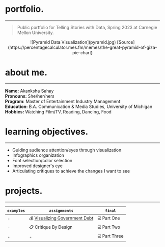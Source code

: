 # portfolio.
---
> Public portfolio for Telling Stories with Data, Spring 2023 at Carnegie Mellon University.   

<center>![Pyramid Data Visualization](pyramid.jpg)  
[Source](https://percentagecalculator.mes.fm/memes/the-great-pyramid-of-giza-pie-chart)</center>  

# about me.
---
**Name:** Akanksha Sahay  
**Pronouns:** She/her/hers  
**Program:** Master of Entertainment Industry Management   
**Education:** B.A. Communication & Media Studies, University of Michigan  
**Hobbies:** Watching Film/TV, Reading, Dancing, Food  

# learning objectives.
---
- Guiding audience attention/eyes through visualization
- Infographics organization
- Font selection/color selection
- Improved designer's eye
- Articulating critiques to achieve the changes I want to see

# projects.
---

| `examples` | `assignments` | `final` |   
| --- | --- | --- |  
| - | 💰 [Visualizing Government Debt](assignment2.md) | ☑️ Part One |  
| - | 📋 Critique By Design | ☑️ Part Two |  
| - | - | ☑️ Part Three |  
